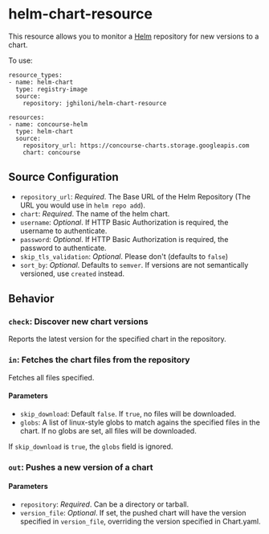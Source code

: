 # helm-chart-resource

This resource allows you to monitor a [Helm](https://helm.sh) repository for
new versions to a chart.

To use:

```
resource_types:
- name: helm-chart
  type: registry-image
  source:
    repository: jghiloni/helm-chart-resource

resources:
- name: concourse-helm
  type: helm-chart
  source:
    repository_url: https://concourse-charts.storage.googleapis.com
    chart: concourse
```

## Source Configuration
* `repository_url`: *Required*. The Base URL of the Helm Repository (The URL you would use in `helm repo add`).
* `chart`: *Required*. The name of the helm chart.
* `username`: *Optional*. If HTTP Basic Authorization is required, the username to authenticate.
* `password`: *Optional*. If HTTP Basic Authorization is required, the password to authenticate.
* `skip_tls_validation`: *Optional*. Please don't (defaults to `false`)
* `sort_by`: *Optional*. Defaults to `semver`. If versions are not semantically versioned, use `created` instead.

## Behavior

### `check`: Discover new chart versions
Reports the latest version for the specified chart in the repository.

### `in`: Fetches the chart files from the repository
Fetches all files specified.

#### Parameters
* `skip_download`: Default `false`. If `true`, no files will be downloaded.
* `globs`: A list of linux-style globs to match agains the specified files in the chart. 
  If no globs are set, all files will be downloaded.

If `skip_download` is `true`, the `globs` field is ignored.

### `out`: Pushes a new version of a chart

#### Parameters
* `repository`: *Required*. Can be a directory or tarball.
* `version_file`: *Optional*. If set, the pushed chart will have the version specified in `version_file`,
  overriding the version specified in Chart.yaml.
